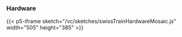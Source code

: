 ### Hardware

{{< p5-iframe sketch="/vc/sketches/swissTrainHardwareMosaic.js"  width="505" height="385" >}}

